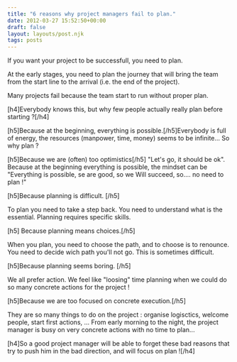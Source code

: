 ```yaml
---
title: "6 reasons why project managers fail to plan."
date: 2012-03-27 15:52:50+00:00
draft: false
layout: layouts/post.njk
tags: posts
---
```


If you want your project to be successfull, you need to plan.

At the early stages, you need to plan the journey that will bring the team from the start line to the arrival (i.e. the end of the project).

Many projects fail because the team start to run without proper plan.

[h4]Everybody knows this, but why few people actually really plan before starting ?[/h4]

[h5]Because at the beginning, everything is possible.[/h5]Everybody is full of energy, the resources (manpower, time, money) seems to be infinite... So why plan ?

[h5]Because we are (often) too optimistics[/h5]
"Let's go, it should be ok". Because at the beginning everything is possible, the mindset can be "Everything is possible, se are good, so we Will succeed, so.... no need to plan !"

[h5]Because planning is difficult. [/h5]

To plan you need to take a step back. You need to understand what is the essential. Planning requires specific skills.

[h5] Because planning means choices.[/h5]

When you plan, you need to choose the path, and to choose is to renounce. You need to decide wich path you'll not go. This is sometimes difficult.

[h5]Because planning seems boring. [/h5]

We all prefer action. We feel like "loosing" time planning when we could do so many concrete actions for the project !

[h5]Because we are too focused on concrete execution.[/h5]

They are so many things to do on the project : organise logisctics, welcome people, start first actions, ... From early morning to the night, the project manager is busy on very concrete actions with no time to plan...

[h4]So a good project manager will be able to forget these bad reasons that try to push him in the bad direction, and will focus on plan ![/h4]


